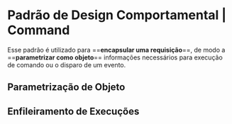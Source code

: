 # Padrão de Design Comportamental | Command

Esse padrão é utilizado para ==**encapsular uma requisição**==, de modo a ==**parametrizar como objeto**== informações necessários para execução de comando ou o disparo de um evento. 

## Parametrização de Objeto

## Enfileiramento de Execuções